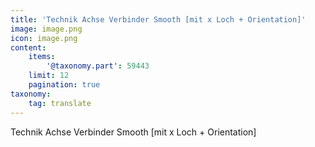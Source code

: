 ```yaml
---
title: 'Technik Achse Verbinder Smooth [mit x Loch + Orientation]'
image: image.png
icon: image.png
content:
    items:
        '@taxonomy.part': 59443
    limit: 12
    pagination: true
taxonomy:
    tag: translate
---
```


Technik Achse Verbinder Smooth [mit x Loch + Orientation]
